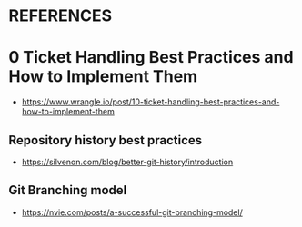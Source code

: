 # REFERENCES
# 0 Ticket Handling Best Practices and How to Implement Them
* https://www.wrangle.io/post/10-ticket-handling-best-practices-and-how-to-implement-them

## Repository history best practices
* https://silvenon.com/blog/better-git-history/introduction

## Git Branching model
* https://nvie.com/posts/a-successful-git-branching-model/

<!-- CVb3d2023-->